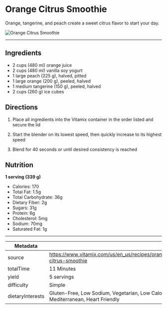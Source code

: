 # Orange Citrus Smoothie

Orange, tangerine, and peach create a sweet citrus flavor to start your day.

![Orange Citrus Smoothie](https://www.vitamix.com/content/dam/vitamix/migration/media/recipe/rcporangecitrus/images/orangecitrusmainjpg.jpg)

---

## Ingredients

- 2 cups (480 ml) orange juice
- 2 cups (480 ml) vanilla soy yogurt
- 1 large peach (225 g), halved, pitted
- 1 large orange (200 g), peeled, halved
- 1 medium tangerine (150 g), peeled, halved
- 2 cups (260 g) ice cubes

## Directions

1. Place all ingredients into the Vitamix container in the order listed and secure the lid

2. Start the blender on its lowest speed, then quickly increase to its highest speed

3. Blend for 40 seconds or until desired consistency is reached

## Nutrition

**1 serving (339 g)**

- Calories: 170
- Total Fat: 1.5g
- Total Carbohydrate: 36g
- Dietary Fiber: 2g
- Sugars: 31g
- Protein: 6g
- Cholesterol: 5mg
- Sodium: 70mg
- Saturated Fat: 1g

---

| Metadata |  |
| --- | --- |
| source | https://www.vitamix.com/us/en_us/recipes/orange-citrus-smoothie |
| totalTime | 11 Minutes |
| yield | 5 servings |
| difficulty | Simple |
| dietaryInterests | Gluten-Free, Low Sodium, Vegetarian, Low Calorie, Mediterranean, Heart Friendly |
